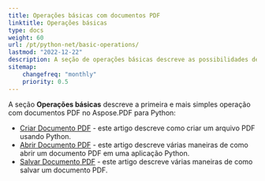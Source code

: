 ```yaml
---
title: Operações básicas com documentos PDF
linktitle: Operações básicas
type: docs
weight: 60
url: /pt/python-net/basic-operations/
lastmod: "2022-12-22"
description: A seção de operações básicas descreve as possibilidades de abrir e salvar documentos PDF usando o Aspose.PDF para Python via .NET.
sitemap:
    changefreq: "monthly"
    priority: 0.5
---
```


A seção **Operações básicas** descreve a primeira e mais simples operação com documentos PDF no Aspose.PDF para Python:

- [Criar Documento PDF](/pdf/pt/python-net/create-document/) - este artigo descreve como criar um arquivo PDF usando Python.
- [Abrir Documento PDF](/pdf/pt/python-net/open-pdf-document/) - este artigo descreve várias maneiras de como abrir um documento PDF em uma aplicação Python.
- [Salvar Documento PDF](/pdf/pt/python-net/save-pdf-document/) - este artigo descreve várias maneiras de como salvar um documento PDF.